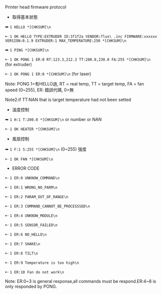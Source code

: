 Printer head firmware protocol

* 取得基本狀態

➥  `1 HELLO *[CHKSUM]\n`

⇠ `1 OK HELLO TYPE:EXTRUDER ID:3f1f2a VENDOR:flux\ .inc FIRMWARE:xxxxxx VERSION:0.1.9 EXTRUDER:1 MAX_TEMPERATURE:250 *[CHKSUM]\n`

➥  `1 PING *[CHKSUM]\n`

⇠ `1 OK PONG 1 ER:0 RT:123.3,212.3 TT:200.0,230.0 FA:255 *[CHKSUM]\n` (for extruder)

⇠ `1 OK PONG 1 ER:0 *[CHKSUM]\n` (for laser)

Note: PONG 1=有HELLO過, RT = real temp, TT = target temp, FA = fan speed (0~255), ER: 錯誤代碼, 0=無

Note2:if TT:NAN that is target temperature had not been setted


* 溫度控制

➥  `1 H:1 T:200.0 *[CHKSUM]\n`  or number or NAN

⇠ `1 OK HEATER *[CHKSUM]\n`


* 風扇控制

➥  `1 F:1 S:255 *[CHKSUM]\n` (0~255) 強度

⇠ `1 OK FAN *[CHKSUM]\n`


* ERROR CODE


⇠ `1 ER:0 UNKNOW_COMMAND\n`

⇠ `1 ER:1 WRONG_NO_PARM\n`

⇠ `1 ER:2 PARAM_OUT_OF_RANGE\n`

⇠ `1 ER:3 COMMAND_CANNOT_BE_PROCESSSED\n`

⇠ `1 ER:4 UNKNOW_MODULE\n`

⇠ `1 ER:5 SENSOR_FAILED\n`

⇠ `1 ER:6 NO_HELLO\n`

⇠ `1 ER:7 SHAKE\n`

⇠ `1 ER:8 TILT\n`

⇠ `1 ER:9 Temperature is too high\n`

⇠ `1 ER:10 Fan do not work\n`

Note: ER:0~3 is general response,all commands must be respond.ER:4~8 is only responded by PONG.
